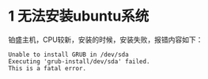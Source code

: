 # 1 无法安装ubuntu系统

铂盛主机，CPU较新，安装的时候，安装失败，报错内容如下：

```
Unable to install GRUB in /dev/sda
Executing 'grub-install/dev/sda' failed.
This is a fatal error.
```

<!--stackedit_data:
eyJoaXN0b3J5IjpbMTgxOTgwODExXX0=
-->